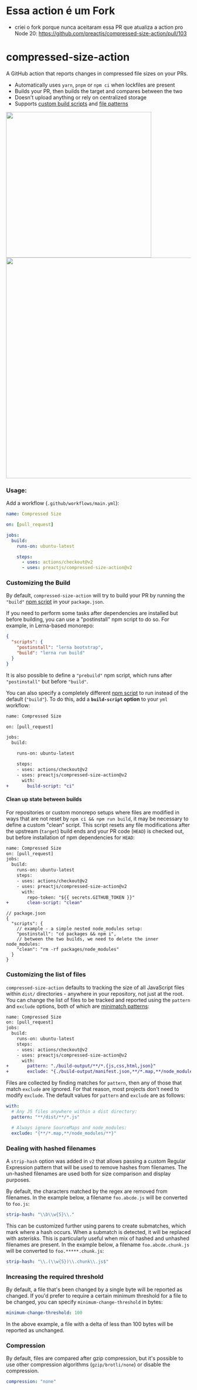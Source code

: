 # Essa action é um Fork
- criei o fork porque nunca aceitaram essa PR que atualiza a action pro Node 20: https://github.com/preactjs/compressed-size-action/pull/103

# compressed-size-action

A GitHub action that reports changes in compressed file sizes on your PRs.

- Automatically uses `yarn`, `pnpm` or `npm ci` when lockfiles are present
- Builds your PR, then builds the target and compares between the two
- Doesn't upload anything or rely on centralized storage
- Supports [custom build scripts](#customizing-the-build) and [file patterns](#customizing-the-list-of-files)

<img width="396" src="https://user-images.githubusercontent.com/105127/73027546-a0176a80-3e01-11ea-887b-7326ee289893.png">

<img width="600" src="https://user-images.githubusercontent.com/105127/73027489-8413c900-3e01-11ea-8630-09172b247f82.png">

### Usage:

Add a workflow (`.github/workflows/main.yml`):

```yaml
name: Compressed Size

on: [pull_request]

jobs:
  build:
    runs-on: ubuntu-latest

    steps:
      - uses: actions/checkout@v2
      - uses: preactjs/compressed-size-action@v2
```

### Customizing the Build

By default, `compressed-size-action` will try to build your PR by running the `"build"` [npm script](https://docs.npmjs.com/misc/scripts) in your `package.json`.

If you need to perform some tasks after dependencies are installed but before building, you can use a "postinstall" npm script to do so. For example, in Lerna-based monorepo:

```json
{
  "scripts": {
    "postinstall": "lerna bootstrap",
    "build": "lerna run build"
  }
}
```

It is also possible to define a `"prebuild"` npm script, which runs after `"postinstall"` but before `"build"`.

You can also specify a completely different [npm script](https://docs.npmjs.com/misc/scripts) to run instead of the default (`"build"`). To do this, add a **`build-script` option** to your `yml` workflow:

```diff
name: Compressed Size

on: [pull_request]

jobs:
  build:

    runs-on: ubuntu-latest

    steps:
    - uses: actions/checkout@v2
    - uses: preactjs/compressed-size-action@v2
      with:
+       build-script: "ci"
```

#### Clean up state between builds

For repositories or custom monorepo setups where files are modified in ways that are not reset by `npm ci && npm run build`, it may be necessary to define a custom "clean" script. This script resets any file modifications after the upstream (`target`) build ends and your PR code (`HEAD`) is checked out, but before installation of npm dependencies for `HEAD`:

```diff
name: Compressed Size
on: [pull_request]
jobs:
  build:
    runs-on: ubuntu-latest
    steps:
    - uses: actions/checkout@v2
    - uses: preactjs/compressed-size-action@v2
      with:
        repo-token: "${{ secrets.GITHUB_TOKEN }}"
+       clean-script: "clean"
```

```jsonc
// package.json
{
  "scripts": {
    // example - a simple nested node_modules setup:
    "postinstall": "cd packages && npm i",
    // between the two builds, we need to delete the inner node_modules:
    "clean": "rm -rf packages/node_modules"
  }
}
```

### Customizing the list of files

`compressed-size-action` defaults to tracking the size of all JavaScript files within `dist/` directories - anywhere in your repository, not just at the root. You can change the list of files to be tracked and reported using the `pattern` and `exclude` options, both of which are [minimatch patterns](https://github.com/motemen/minimatch-cheat-sheet/blob/master/README.md):

```diff
name: Compressed Size
on: [pull_request]
jobs:
  build:
    runs-on: ubuntu-latest
    steps:
    - uses: actions/checkout@v2
    - uses: preactjs/compressed-size-action@v2
      with:
+       pattern: "./build-output/**/*.{js,css,html,json}"
+       exclude: "{./build-output/manifest.json,**/*.map,**/node_modules/**}"
```

Files are collected by finding matches for `pattern`, then any of those that match `exclude` are ignored. For that reason, most projects don't need to modify `exclude`. The default values for `pattern` and `exclude` are as follows:

```yaml
with:
  # Any JS files anywhere within a dist directory:
  pattern: "**/dist/**/*.js"

  # Always ignore SourceMaps and node_modules:
  exclude: "{**/*.map,**/node_modules/**}"
```

### Dealing with hashed filenames

A `strip-hash` option was added in `v2` that allows passing a custom Regular Expression pattern that will be used to remove hashes from filenames. The un-hashed filenames are used both for size comparison and display purposes.

By default, the characters matched by the regex are removed from filenames.
In the example below, a filename `foo.abcde.js` will be converted to `foo.js`:

```yaml
strip-hash: "\\b\\w{5}\\."
```

This can be customized further using parens to create submatches, which mark where a hash occurs. When a submatch is detected, it will be replaced with asterisks. This is particularly useful when mix of hashed and unhashed filenames are present.
In the example below, a filename `foo.abcde.chunk.js` will be converted to `foo.*****.chunk.js`:

```yaml
strip-hash: "\\.(\\w{5})\\.chunk\\.js$"
```

### Increasing the required threshold

By default, a file that's been changed by a single byte will be reported as changed. If you'd prefer to require a certain minimum threshold for a file to be changed, you can specify `minimum-change-threshold` in bytes:

```yaml
minimum-change-threshold: 100
```

In the above example, a file with a delta of less than 100 bytes will be reported as unchanged.

### Compression

By default, files are compared after gzip compression, but it's possible to use other compression algorithms (`gzip/brotli/none`) or disable the compression.

```yaml
compression: "none"
```
